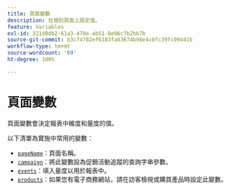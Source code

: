 ```yaml
---
title: 頁面變數
description: 在個別頁面上設定值。
feature: Variables
exl-id: 321d0db2-61a3-478e-ab51-8e06c7b2bb7b
source-git-commit: b3c74782ef6183fa63674b98e4c0fc39fc09441b
workflow-type: tm+mt
source-wordcount: '69'
ht-degree: 100%

---
```


# 頁面變數

頁面變數會決定報表中維度和量度的值。

以下清單為實施中常用的變數：

* [`pageName`](pagename.md)：頁面名稱。
* [`campaign`](campaign.md)：將此變數設為促銷活動追蹤的查詢字串參數。
* [`events`](events/events-overview.md)：填入量度以用於報表中。
* [`products`](products.md)：如果您有電子商務網站，請在訪客檢視或購買產品時設定此變數。
